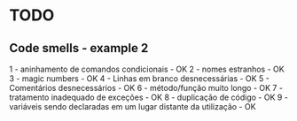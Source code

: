 # TODO

## Code smells - example 2

1 - aninhamento de comandos condicionais - OK
2 - nomes estranhos - OK
3 - magic numbers - OK
4 - Linhas em branco desnecessárias - OK
5 - Comentários desnecessários - OK
6 - método/função muito longo - OK
7 - tratamento inadequado de exceções - OK
8 - duplicação de código - OK
9 - variáveis sendo declaradas em um lugar distante da utilização - OK
